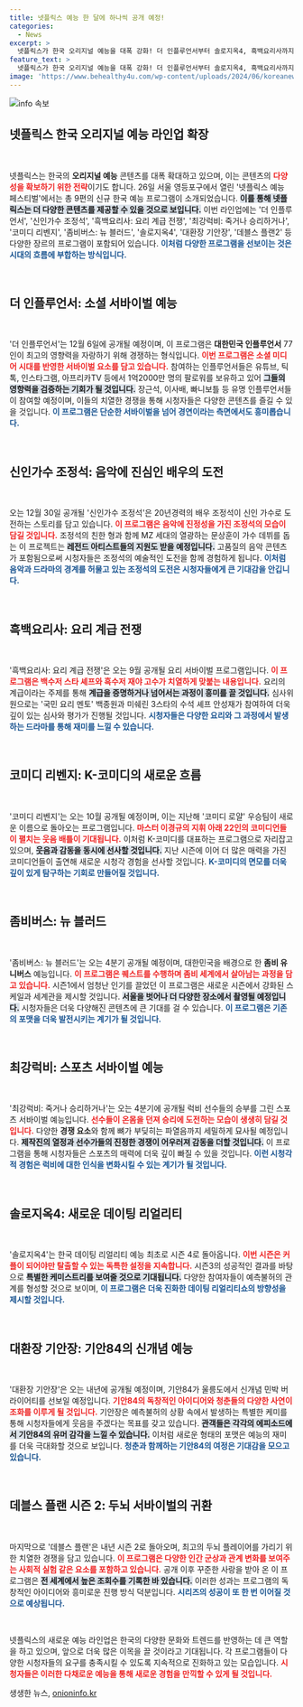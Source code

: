 ```yaml
---
title: 넷플릭스 예능 한 달에 하나씩 공개 예정!
categories:
  - News
excerpt: >
  넷플릭스가 한국 오리지널 예능을 대폭 강화! 더 인플루언서부터 솔로지옥4, 흑백요리사까지 최신작들이 관객을 사로잡는다. 내년엔 데블스 플랜2와 대환장 기안장도 기대! 아찔한 서바이벌과 독창적인 콘텐츠로 예능의 새로운 전환점을 선보인다.
feature_text: >
  넷플릭스가 한국 오리지널 예능을 대폭 강화! 더 인플루언서부터 솔로지옥4, 흑백요리사까지 최신작들이 관객을 사로잡는다. 내년엔 데블스 플랜2와 대환장 기안장도 기대! 아찔한 서바이벌과 독창적인 콘텐츠로 예능의 새로운 전환점을 선보인다.
image: 'https://www.behealthy4u.com/wp-content/uploads/2024/06/koreanews.jpg'
---
```


<p><img src="https://www.behealthy4u.com/wp-content/uploads/2024/06/koreanews.jpg" alt="info 속보" /></p>

<h2 data-ke-size="size26">넷플릭스 한국 오리지널 예능 라인업 확장</h2>

<p data-ke-size="size16">&nbsp;</p>

<p>넷플릭스는 한국의 <b>오리지널 예능</b> 콘텐츠를 대폭 확대하고 있으며, 이는 콘텐츠의 <b><span style="color: #ee2323;">다양성을 확보하기 위한 전략</span></b>이기도 합니다. 26일 서울 영등포구에서 열린 '넷플릭스 예능 페스티벌'에서는 총 9편의 신규 한국 예능 프로그램이 소개되었습니다. <b><span style="background-color: #21538527;">이를 통해 넷플릭스는 더 다양한 콘텐츠를 제공할 수 있을 것으로 보입니다.</span></b> 이번 라인업에는 '더 인플루언서', '신인가수 조정석', '흑백요리사: 요리 계급 전쟁', '최강럭비: 죽거나 승리하거나', '코미디 리벤지', '좀비버스: 뉴 블러드', '솔로지옥4', '대환장 기안장', '데블스 플랜2' 등 다양한 장르의 프로그램이 포함되어 있습니다. <b><span style="color: #1a5490;">이처럼 다양한 프로그램을 선보이는 것은 시대의 흐름에 부합하는 방식입니다.</span></b></p>

<p data-ke-size="size16">&nbsp;</p>

<h2 data-ke-size="size26">더 인플루언서: 소셜 서바이벌 예능</h2>

<p data-ke-size="size16">&nbsp;</p>

<p>'더 인플루언서'는 12월 6일에 공개될 예정이며, 이 프로그램은 <b>대한민국 인플루언서</b> 77인이 최고의 영향력을 자랑하기 위해 경쟁하는 형식입니다. <b><span style="color: #ee2323;">이번 프로그램은 소셜 미디어 시대를 반영한 서바이벌 요소를 담고 있습니다.</span></b> 참여하는 인플루언서들은 유튜브, 틱톡, 인스타그램, 아프리카TV 등에서 1억2000만 명의 팔로워를 보유하고 있어 <b><span style="background-color: #21538527;">그들의 영향력을 검증하는 기회가 될 것입니다.</span></b> 장근석, 이사배, 빠니보틀 등 유명 인플루언서들이 참여할 예정이며, 이들의 치열한 경쟁을 통해 시청자들은 다양한 콘텐츠를 즐길 수 있을 것입니다. <b><span style="color: #1a5490;">이 프로그램은 단순한 서바이벌을 넘어 경연이라는 측면에서도 흥미롭습니다.</span></b></p>

<p data-ke-size="size16">&nbsp;</p>

<h2 data-ke-size="size26">신인가수 조정석: 음악에 진심인 배우의 도전</h2>

<p data-ke-size="size16">&nbsp;</p>

<p>오는 12월 30일 공개될 '신인가수 조정석'은 20년경력의 배우 조정석이 신인 가수로 도전하는 스토리를 담고 있습니다. <b><span style="color: #ee2323;">이 프로그램은 음악에 진정성을 가진 조정석의 모습이 담길 것입니다.</span></b> 조정석의 친한 형과 함께 MZ 세대의 열광하는 문상훈이 가수 데뷔를 돕는 이 프로젝트는 <b><span style="background-color: #21538527;">레전드 아티스트들의 지원도 받을 예정입니다.</span></b> 고품질의 음악 콘텐츠가 포함됨으로써 시청자들은 조정석의 예술적인 도전을 함께 경험하게 됩니다. <b><span style="color: #1a5490;">이처럼 음악과 드라마의 경계를 허물고 있는 조정석의 도전은 시청자들에게 큰 기대감을 안깁니다.</span></b></p>

<p data-ke-size="size16">&nbsp;</p>

<h2 data-ke-size="size26">흑백요리사: 요리 계급 전쟁</h2>

<p data-ke-size="size16">&nbsp;</p>

<p>'흑백요리사: 요리 계급 전쟁'은 오는 9월 공개될 요리 서바이벌 프로그램입니다. <b><span style="color: #ee2323;">이 프로그램은 백수저 스타 셰프와 흑수저 재야 고수가 치열하게 맞붙는 내용입니다.</span></b> 요리의 계급이라는 주제를 통해 <b><span style="background-color: #21538527;">계급을 증명하거나 넘어서는 과정이 흥미를 끌 것입니다.</span></b> 심사위원으로는 '국민 요리 멘토' 백종원과 미쉐린 3스타의 수석 셰프 안성재가 참여하여 더욱 깊이 있는 심사와 평가가 진행될 것입니다. <b><span style="color: #1a5490;">시청자들은 다양한 요리와 그 과정에서 발생하는 드라마를 통해 재미를 느낄 수 있습니다.</span></b></p>

<p data-ke-size="size16">&nbsp;</p>

<h2 data-ke-size="size26">코미디 리벤지: K-코미디의 새로운 흐름</h2>

<p data-ke-size="size16">&nbsp;</p>

<p>'코미디 리벤지'는 오는 10월 공개될 예정이며, 이는 지난해 '코미디 로얄' 우승팀이 새로운 이름으로 돌아오는 프로그램입니다. <b><span style="color: #ee2323;">마스터 이경규의 지휘 아래 22인의 코미디언들이 펼치는 웃음 배틀이 기대됩니다.</span></b> 이처럼 K-코미디를 대표하는 프로그램으로 자리잡고 있으며, <b><span style="background-color: #21538527;">웃음과 감동을 동시에 선사할 것입니다.</span></b> 지난 시즌에 이어 더 많은 매력을 가진 코미디언들이 출연해 새로운 시청각 경험을 선사할 것입니다. <b><span style="color: #1a5490;">K-코미디의 면모를 더욱 깊이 있게 탐구하는 기회로 만들어질 것입니다.</span></b></p>

<p data-ke-size="size16">&nbsp;</p>

<h2 data-ke-size="size26">좀비버스: 뉴 블러드</h2>

<p data-ke-size="size16">&nbsp;</p>

<p>'좀비버스: 뉴 블러드'는 오는 4분기 공개될 예정이며, 대한민국을 배경으로 한 <b>좀비 유니버스</b> 예능입니다. <b><span style="color: #ee2323;">이 프로그램은 퀘스트를 수행하며 좀비 세계에서 살아남는 과정을 담고 있습니다.</span></b> 시즌1에서 엄청난 인기를 끌었던 이 프로그램은 새로운 시즌에서 강화된 스케일과 세계관을 제시할 것입니다. <b><span style="background-color: #21538527;">서울을 벗어나 더 다양한 장소에서 촬영될 예정입니다.</span></b> 시청자들은 더욱 다양해진 콘텐츠에 큰 기대를 걸 수 있습니다. <b><span style="color: #1a5490;">이 프로그램은 기존의 포맷을 더욱 발전시키는 계기가 될 것입니다.</span></b></p>

<p data-ke-size="size16">&nbsp;</p>

<h2 data-ke-size="size26">최강럭비: 스포츠 서바이벌 예능</h2>

<p data-ke-size="size16">&nbsp;</p>

<p>'최강럭비: 죽거나 승리하거나'는 오는 4분기에 공개될 럭비 선수들의 승부를 그린 스포츠 서바이벌 예능입니다. <b><span style="color: #ee2323;">선수들이 온몸을 던져 승리에 도전하는 모습이 생생히 담길 것입니다.</span></b> 다양한 <b>경쟁 요소</b>와 함께 뼈가 부딪히는 파열음까지 세밀하게 묘사될 예정입니다. <b><span style="background-color: #21538527;">제작진의 열정과 선수가들의 진정한 경쟁이 어우러져 감동을 더할 것입니다.</span></b> 이 프로그램을 통해 시청자들은 스포츠의 매력에 더욱 깊이 빠질 수 있을 것입니다. <b><span style="color: #1a5490;">이런 시청각적 경험은 럭비에 대한 인식을 변화시킬 수 있는 계기가 될 것입니다.</span></b></p>

<p data-ke-size="size16">&nbsp;</p>

<h2 data-ke-size="size26">솔로지옥4: 새로운 데이팅 리얼리티</h2>

<p data-ke-size="size16">&nbsp;</p>

<p>'솔로지옥4'는 한국 데이팅 리얼리티 예능 최초로 시즌 4로 돌아옵니다. <b><span style="color: #ee2323;">이번 시즌은 커플이 되어야만 탈출할 수 있는 독특한 설정을 지속합니다.</span></b> 시즌3의 성공적인 결과를 바탕으로 <b><span style="background-color: #21538527;">특별한 케미스트리를 보여줄 것으로 기대됩니다.</span></b> 다양한 참여자들이 예측불허의 관계를 형성할 것으로 보이며, <b><span style="color: #1a5490;">이 프로그램은 더욱 진화한 데이팅 리얼리티쇼의 방향성을 제시할 것입니다.</span></b></p>

<p data-ke-size="size16">&nbsp;</p>

<h2 data-ke-size="size26">대환장 기안장: 기안84의 신개념 예능</h2>

<p data-ke-size="size16">&nbsp;</p>

<p>'대환장 기안장'은 오는 내년에 공개될 예정이며, 기안84가 울릉도에서 신개념 민박 버라이어티를 선보일 예정입니다. <b><span style="color: #ee2323;">기안84의 독창적인 아이디어와 청춘들의 다양한 사연이 조화를 이루게 될 것입니다.</span></b> 기안장은 예측불허의 상황 속에서 발생하는 특별한 케미를 통해 시청자들에게 웃음을 주겠다는 목표를 갖고 있습니다. <b><span style="background-color: #21538527;">관객들은 각각의 에피소드에서 기안84의 유머 감각을 느낄 수 있습니다.</span></b> 이처럼 새로운 형태의 포맷은 예능의 재미를 더욱 극대화할 것으로 보입니다. <b><span style="color: #1a5490;">청춘과 함께하는 기안84의 여정은 기대감을 모으고 있습니다.</span></b></p>

<p data-ke-size="size16">&nbsp;</p>

<h2 data-ke-size="size26">데블스 플랜 시즌 2: 두뇌 서바이벌의 귀환</h2>

<p data-ke-size="size16">&nbsp;</p>

<p>마지막으로 '데블스 플랜'은 내년 시즌 2로 돌아오며, 최고의 두뇌 플레이어를 가리기 위한 치열한 경쟁을 담고 있습니다. <b><span style="color: #ee2323;">이 프로그램은 다양한 인간 군상과 관계 변화를 보여주는 사회적 실험 같은 요소를 포함하고 있습니다.</span></b> 공개 이후 꾸준한 사랑을 받아 온 이 프로그램은 <b><span style="background-color: #21538527;">전 세계에서 높은 조회수를 기록한 바 있습니다.</span></b> 이러한 성과는 프로그램의 독창적인 아이디어와 흥미로운 진행 방식 덕분입니다. <b><span style="color: #1a5490;">시리즈의 성공이 또 한 번 이어질 것으로 예상됩니다.</span></b></p>

<p data-ke-size="size16">&nbsp;</p>

<p>넷플릭스의 새로운 예능 라인업은 한국의 다양한 문화와 트렌드를 반영하는 데 큰 역할을 하고 있으며, 앞으로 더욱 많은 이목을 끌 것이라고 기대됩니다. 각 프로그램들이 다양한 시청자들의 요구를 충족시킬 수 있도록 지속적으로 진화하고 있는 모습입니다. <b><span style="color: #ee2323;">시청자들은 이러한 다채로운 예능을 통해 새로운 경험을 만끽할 수 있게 될 것입니다.</span></b> </p>
생생한 뉴스, <a href="https://onioninfo.kr" rel="dofollow">onioninfo.kr</a>


